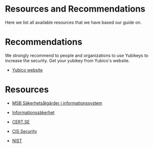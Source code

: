 # Resources and Recommendations

Here we list all available resources that we have based our guide on.

# Recommendations

We strongly recommend to people and organizations to use Yubikeys to increase 
the security. Get your yubikey from Yubico's website.

[//]:<> (Nimi, skall vi kolla upp om vi kan köra en Yubico Affiliated länk?)
[//]:<> (https://www.yubico.com/about/affiliate-program/)

- [Yubico website](https://www.yubico.com/)

# Resources

- [MSB Säkerhetsåtgärder i informationssystem](https://rib.msb.se/filer/pdf/30128.pdf)

- [Informationssäkerhet](https://www.informationssakerhet.se/)

- [CERT.SE](https://www.cert.se/)

- [CIS Security](https://www.cisecurity.org/controls/cis-controls-list)

- [NIST](https://www.nist.gov/)
